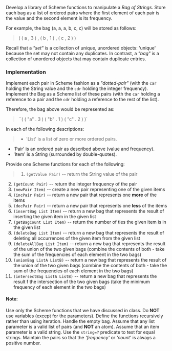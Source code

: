 Develop a library of Scheme functions to manipulate a _Bag of Strings_. Store
each bag as a list of ordered pairs where the first element of each pair is the
value and the second element is its frequency.

For example, the bag (a, a, a, b, c, c) will be stored as follows:
> ( ( a , 3 ) , ( b , 1 ) , ( c , 2 ) )

Recall that a _"set"_ is a collection of unique, unordered objects: 'unique'
because the set may not contain any duplicates. In contrast, a _"bag"_ is a
collection of unordered objects that may contain duplicate entries.

### Implementation
Implement each pair in Scheme fashion as a _"dotted-pair"_ (with the `car` holding the String value and the `cdr` holding the integer frequency).
Implement the Bag as a Scheme list of these pairs (with the `car` holding a
reference to a pair and the `cdr` holding a reference to the rest of the list).

Therefore, the bag above would be represented as:
> ``( ( "a" . 3 ) ( "b" . 1 ) ( "c" . 2 ) )`

In each of the following descriptions:
> * 'List' is a list of zero or more ordered pairs.
* 'Pair' is an ordered pair as described above (value and frequency).
* 'Item' is a String (surrounded by double-quotes).

Provide one Scheme functions for each of the following:
> 1. `(getValue Pair)` -- return the String value of the pair
2. `(getCount Pair)` -- return the integer frequency of the pair
3. `(newPair Item)` -- create a new pair representing one of the given items
4. `(incPair Pair)` -- return a new pair that represents one **more** of the
items
5. `(decPair Pair)` -- return a new pair that represents one **less** of the
items
6. `(insertBag List Item)` -- return a new bag that represents the result of
inserting the given item in the given list
7. `(getBagCount List Item)` -- return the number of ties the given item is
in the given list
8. `(deleteBag List Item)` -- return a new bag that represents the result of
deleting all occurrences of the given item from the given list
9. `(deleteAllBag List Item)` -- return a new bag that represents the result
of the union of the two given bags (combine the contents of both - take the
sum of the frequencies of each element in the two bags)
10. `(unionBag ListA ListB)` -- return a new bag that represents the result of
the union of the two given bags (combine the contents of both - take the sum of
the frequencies of each element in the two bags)
11. `(intersectBag ListA ListB)` -- return a new bag that represents the
result f the intersection of the two given bags (take the minimum frequency of
each element in the two bags)

#### Note:
Use only the Scheme functions that we have discussed in class. Do **NOT** use
variables (except for the parameters). Define the functions recursively rather
than using iteration. Handle the empty bag. Assume that any list parameter is a
valid list of pairs (and **NOT** an atom). Assume that an item parameter is a
valid string. Use the `string=?` predicate to test for equal strings. Maintain
the pairs so that the _'frequency'_ or _'count'_ is always a positive number.
